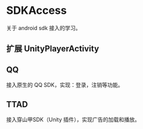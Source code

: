 # SDKAccess
关于 android sdk 接入的学习。

## 扩展 UnityPlayerActivity

## QQ

接入原生的 QQ SDK，实现：登录，注销等功能。

## TTAD

接入穿山甲SDK（Unity 插件），实现广告的加载和播放。 